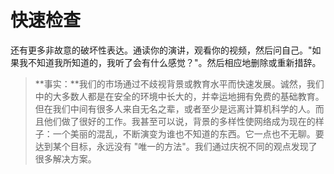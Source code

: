 # 快速检查

还有更多非故意的破坏性表达。通读你的演讲，观看你的视频，然后问自己。"如果我不知道我所知道的，我听了会有什么感觉？"。然后相应地删除或重新措辞。

> **事实：**我们的市场通过不歧视背景或教育水平而快速发展。诚然，我们中的大多数人都是在安全的环境中长大的，并幸运地拥有免费的基础教育。但在我们中间有很多人来自无名之辈，或者至少是远离计算机科学的人。而且他们做了很好的工作。我甚至可以说，背景的多样性使网络成为现在的样子：一个美丽的混乱，不断演变为谁也不知道的东西。它一点也不无聊。要达到某个目标，永远没有
> "唯一的方法"。我们通过庆祝不同的观点发现了很多解决方案。